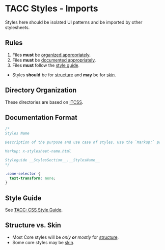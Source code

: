 # TACC Styles - Imports

Styles here should be isolated UI patterns and be imported by other stylesheets.

## Rules

1. Files __must__ be [organized appropriately](#directory-organization).
1. Files __must__ be [documented appropriately](#documentation-format).
1. Files __must__ follow the [style guide][tacc-style-guide].

- Styles __should__ be for [structure](#structure-vs-skin) and __may__ be for [skin](#structure-vs-skin).

## Directory Organization

These directories are based on [ITCSS][tacc-itcss].

[tacc-itcss]: https://confluence.tacc.utexas.edu/x/IAA9Cw

## Documentation Format

```css
/*
Styles Name

Description of the purpose and use case of styles. Use the `Markup:` property to link to sample markup. The documentation format is [KSS Node](https://github.com/kss-node/kss-node/blob/master/README.md).

Markup: x-stylesheet-name.html

Styleguide __StylesSection__.__StylesName__
*/

.some-selector {
  text-transform: none;
}
```

## Style Guide

See [TACC: CSS Style Guide][tacc-style-guide].

## Structure vs. Skin

- Most Core styles will be _only __or__ mostly_ for [structure][tacc-oocss].
- Some core styles may be [skin][tacc-oocss].

[tacc-oocss]: https://confluence.tacc.utexas.edu/x/VwALBg "TACC: Object-Oriented CSS"
[tacc-style-guide]: https://confluence.tacc.utexas.edu/x/ZQALBg "TACC: CSS Style Guide"
